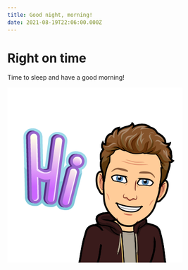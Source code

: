 ```yaml
---
title: Good night, morning!
date: 2021-08-19T22:06:00.000Z
---
```

# Right on time

Time to sleep and have a good morning!

![Gustav](/assets/img/gpae-bitmoji-hi.png "Me")